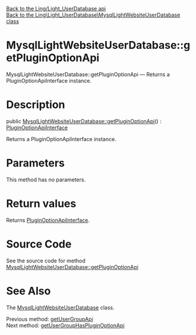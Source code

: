 [Back to the Ling/Light_UserDatabase api](https://github.com/lingtalfi/Light_UserDatabase/blob/master/doc/api/Ling/Light_UserDatabase.md)<br>
[Back to the Ling\Light_UserDatabase\MysqlLightWebsiteUserDatabase class](https://github.com/lingtalfi/Light_UserDatabase/blob/master/doc/api/Ling/Light_UserDatabase/MysqlLightWebsiteUserDatabase.md)


MysqlLightWebsiteUserDatabase::getPluginOptionApi
================



MysqlLightWebsiteUserDatabase::getPluginOptionApi — Returns a PluginOptionApiInterface instance.




Description
================


public [MysqlLightWebsiteUserDatabase::getPluginOptionApi](https://github.com/lingtalfi/Light_UserDatabase/blob/master/doc/api/Ling/Light_UserDatabase/MysqlLightWebsiteUserDatabase/getPluginOptionApi.md)() : [PluginOptionApiInterface](https://github.com/lingtalfi/Light_UserDatabase/blob/master/doc/api/Ling/Light_UserDatabase/Api/PluginOptionApiInterface.md)




Returns a PluginOptionApiInterface instance.




Parameters
================

This method has no parameters.


Return values
================

Returns [PluginOptionApiInterface](https://github.com/lingtalfi/Light_UserDatabase/blob/master/doc/api/Ling/Light_UserDatabase/Api/PluginOptionApiInterface.md).








Source Code
===========
See the source code for method [MysqlLightWebsiteUserDatabase::getPluginOptionApi](https://github.com/lingtalfi/Light_UserDatabase/blob/master/MysqlLightWebsiteUserDatabase.php#L588-L593)


See Also
================

The [MysqlLightWebsiteUserDatabase](https://github.com/lingtalfi/Light_UserDatabase/blob/master/doc/api/Ling/Light_UserDatabase/MysqlLightWebsiteUserDatabase.md) class.

Previous method: [getUserGroupApi](https://github.com/lingtalfi/Light_UserDatabase/blob/master/doc/api/Ling/Light_UserDatabase/MysqlLightWebsiteUserDatabase/getUserGroupApi.md)<br>Next method: [getUserGroupHasPluginOptionApi](https://github.com/lingtalfi/Light_UserDatabase/blob/master/doc/api/Ling/Light_UserDatabase/MysqlLightWebsiteUserDatabase/getUserGroupHasPluginOptionApi.md)<br>

